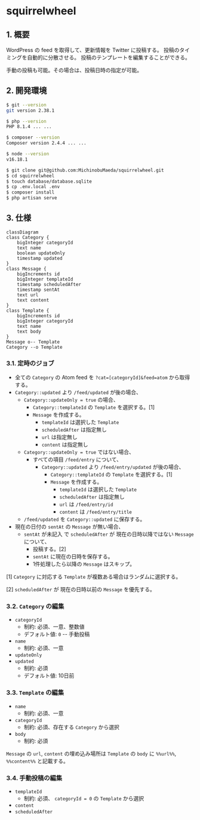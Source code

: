 # squirrelwheel

## 1. 概要

WordPress の feed を取得して、更新情報を Twitter に投稿する。
投稿のタイミングを自動的に分散させる。
投稿のテンプレートを編集することができる。

手動の投稿も可能。その場合は、投稿日時の指定が可能。

## 2. 開発環境

```bash
$ git --version
git version 2.38.1

$ php --version
PHP 8.1.4 ... ...

$ composer --version
Composer version 2.4.4 ... ...

$ node --version
v16.18.1

$ git clone git@github.com:MichinobuMaeda/squirrelwheel.git
$ cd squirrelwheel
$ touch database/database.sqlite
$ cp .env.local .env
$ composer install
$ php artisan serve
```

## 3. 仕様

```mermaid
classDiagram
class Category {
    bigInteger categoryId
    text name
    boolean updateOnly
    timestamp updated
}
class Message {
    bigIncrements id
    bigInteger templateId
    timestamp scheduledAfter
    timestamp sentAt
    text url
    text content
}
class Template {
    bigIncrements id
    bigInteger categoryId
    text name
    text body
}
Message o-- Template
Category --o Template
```

### 3.1. 定時のジョブ

- 全ての `Category` の Atom feed を `?cat=[categoryId]&feed=atom` から取得する。
- `Category::updated` より `/feed/updated` が後の場合、
    - `Category::updateOnly = true` の場合、
        - `Category::templateId` の `Template` を選択する。[1]
        - `Message` を作成する。
            - `templateId` は選択した `Template`
            - `scheduledAfter` は指定無し
            - `url` は指定無し
            - `content` は指定無し
    - `Category::updateOnly = true` ではない場合、
        - すべての項目 `/feed/entry` について、
            - `Category::updated` より `/feed/entry/updated` が後の場合、
                - `Category::templateId` の `Template` を選択する。[1]
                - `Message` を作成する。
                    - `templateId` は選択した `Template`
                    - `scheduledAfter` は指定無し
                    - `url` は `/feed/entry/id`
                    - `content` は `/feed/entry/title`
    - `/feed/updated` を `Category::updated` に保存する。
- 現在の日付の `sentAt` の `Message` が無い場合、
    - `sentAt` が未記入 で `scheduledAfter` が 現在の日時以降ではない `Message`について、
        - 投稿する。[2]
        - `sentAt` に現在の日時を保存する。
        - 1件処理したら以降の `Message` はスキップ。

[1] `Category` に対応する `Template` が複数ある場合はランダムに選択する。

[2] `scheduledAfter` が 現在の日時以前の `Message` を優先する。

### 3.2. `Category` の編集

- `categoryId`
    - 制約: 必須、一意、整数値
    - デフォルト値: `0` -- 手動投稿
- `name`
    - 制約: 必須、一意
- `updateOnly`
- `updated`
    - 制約: 必須
    - デフォルト値: 10日前

### 3.3. `Template` の編集

- `name`
    - 制約: 必須、一意
- `categoryId`
    - 制約: 必須、存在する `Category` から選択
- `body`
    - 制約: 必須

`Message` の `url`, `content` の埋め込み場所は
`Template` の `body` に `%%url%%`, `%%content%%` と記載する。

### 3.4. 手動投稿の編集

- `templateId`
    - 制約: 必須、 `categoryId = 0` の `Template` から選択
- `content`
- `scheduledAfter`
